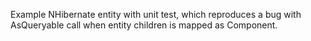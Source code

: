 Example NHibernate entity with unit test, which reproduces a bug with AsQueryable call when entity children is mapped as Component.
